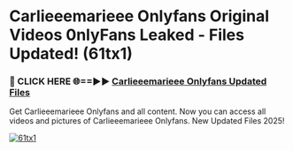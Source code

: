 # Carlieeemarieee Onlyfans Original Videos 0nlyFans Leaked - Files Updated! (61tx1)

<h3>🔴 CLICK HERE 🌐==►► <a href="https://tinyurl.com/ehrbuxhb" rel="nofollow">Carlieeemarieee Onlyfans Updated Files</a></h3>

Get Carlieeemarieee Onlyfans and all content. Now you can access all videos and pictures of Carlieeemarieee Onlyfans. New Updated Files 2025!

[![61tx1](https://i.imgur.com/lVYEuWS.gif)](https://tinyurl.com/ehrbuxhb)
